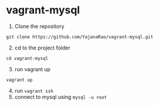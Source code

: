 # vagrant-mysql

1. Clone the repository
```shell
git clone https://github.com/YajanaRao/vagrant-mysql.git
```

2. cd to the project folder
```shell
cd vagrant-mysql
```
3. run vagrant up

```shell
vagrant up
```

4. run `vagrant ssh`
5. connect to mysql using `mysql -u root`

